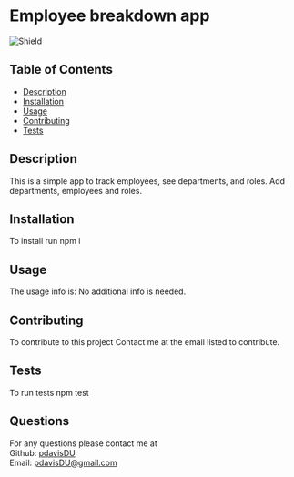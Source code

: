 # Employee breakdown app
  ![Shield](https://img.shields.io/badge/license-MIT-blue)
  ## Table of Contents
  - [Description](#description)
  - [Installation](#command)
  - [Usage](#repo)
  - [Contributing](#contribute)
  - [Tests](#tests)

  ## Description
  This is a simple app to track employees, see departments, and roles. Add departments, employees and roles.
  ## Installation
  To install run npm i
  ## Usage
  The usage info is: No additional info is needed.
  ## Contributing
  To contribute to this project Contact me at the email listed to contribute.
  ## Tests
  To run tests npm test
  ## Questions
  For any questions please contact me at  
  Github: [pdavisDU](https://github.com/pdavisDU)  
  Email: pdavisDU@gmail.com

